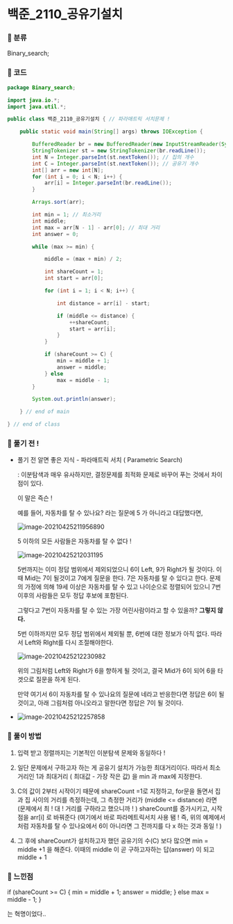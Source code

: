 # 백준_2110_공유기설치

### &#127795; 분류 

Binary_search;

### &#127795; 코드

```java
package Binary_search;

import java.io.*;
import java.util.*;

public class 백준_2110_공유기설치 { // 파라매트릭 서치문제 !

	public static void main(String[] args) throws IOException {

		BufferedReader br = new BufferedReader(new InputStreamReader(System.in));
		StringTokenizer st = new StringTokenizer(br.readLine());
		int N = Integer.parseInt(st.nextToken()); // 집의 개수
		int C = Integer.parseInt(st.nextToken()); // 공유기 개수
		int[] arr = new int[N];
		for (int i = 0; i < N; i++) {
			arr[i] = Integer.parseInt(br.readLine());
		}

		Arrays.sort(arr);

		int min = 1; // 최소거리
		int middle;
		int max = arr[N - 1] - arr[0]; // 최대 거리
		int answer = 0;

		while (max >= min) {

			middle = (max + min) / 2;

			int shareCount = 1;
			int start = arr[0];

			for (int i = 1; i < N; i++) {

				int distance = arr[i] - start;

				if (middle <= distance) {
					++shareCount;
					start = arr[i];
				}
			}

			if (shareCount >= C) {
				min = middle + 1;
				answer = middle;
			} else
				max = middle - 1;
		}

		System.out.println(answer);

	} // end of main

} // end of class

```



### &#127795; 풀기 전 ! 

* 풀기 전 알면 좋은 지식 - 파라매트릭 서치 ( Parametric Search)

  : 이분탐색과 매우 유사하지만, 결정문제를 최적화 문제로 바꾸어 푸는 것에서 차이점이 있다.

  이 말은 즉슨 ! 

  예를 들어, 자동차를 탈 수 있나요? 라는 질문에 5 가 아니라고 대답했다면, 

  ![image-20210425211956890](C:\Users\saeum\AppData\Roaming\Typora\typora-user-images\image-20210425211956890.png)

  5 이하의 모든 사람들은 자동차를 탈 수 없다 ! 

  ![image-20210425212031195](C:\Users\saeum\AppData\Roaming\Typora\typora-user-images\image-20210425212031195.png)

  5번까지는 이미 정답 범위에서 제외되었으니 6이 Left, 9가 Right가 될 것이다. 이때 Mid는 7이 될것이고 7에게 질문을 한다. 7은 자동차를 탈 수 있다고 한다. 문제의 가정에 의해 19세 이상은 자동차를 탈 수 있고 나이순으로 정렬되어 있으니 7번 이후의 사람들은 모두 정답 후보에 포함된다.

  그렇다고 7번이 자동차를 탈 수 있는 가장 어린사람이라고 할 수 있을까? **그렇지 않다.**

  5번 이하까지만 모두 정답 범위에서 제외될 뿐, 6번에 대한 정보가 아직 없다. 따라서 Left와 RIght를 다시 조절해야한다.

   

  ![image-20210425212230982](C:\Users\saeum\AppData\Roaming\Typora\typora-user-images\image-20210425212230982.png)

  위의 그림처럼 Left와 Right가 6을 향하게 될 것이고, 결국 Mid가 6이 되어 6을 타겟으로 질문을 하게 된다.

  만약 여기서 6이 자동차를 탈 수 있나요의 질문에 네라고 반응한다면 정답은 6이 될 것이고, 아래 그림처럼 아니오라고 말한다면 정답은 7이 될 것이다.

* ![image-20210425212257858](C:\Users\saeum\AppData\Roaming\Typora\typora-user-images\image-20210425212257858.png)

  

### &#127795; 풀이 방법

1. 입력 받고 정렬까지는 기본적인 이분탐색 문제와 동일하다 ! 

2. 일단 문제에서 구하고자 하는 게 공유기 설치가 가능한 최대거리이다. 따라서 최소거리인 1과 최대거리 ( 최대값 - 가장 작은 값) 을 min 과 max에 지정한다. 

3. C의 값이 2부터 시작이기 때문에 shareCount =1로 지정하고, for문을 돌면서 집과 집 사이의 거리를 측정하는데, 그 측정한 거리가 (middle <= distance) 라면 (문제에서 최 ! 대 ! 거리를 구하라고 했으니까 ! ) shareCount를 증가시키고, 시작점을 arr[i] 로 바꿔준다 (여기에서 바로 파라메트릭서치 사용 됌 ! 즉,  위의 예제에서처럼 자동차를 탈 수 있나요에서 6이 아니라면 그 전까지를 다 x 하는 것과 동일 !  ) 

4. 그 후에 shareCount가 설치하고자 했던 공유기의 수(C) 보다 많으면 min = middle +1 을 해준다. 이때의 middle 이 곧 구하고자하는 답(answer) 이 되고 middle + 1 

   

### &#127795; 느낀점

if (shareCount >= C) {
				min = middle + 1;
				answer = middle;
			} else
				max = middle - 1;
		}

는 혁명이었다..



 